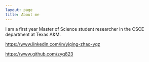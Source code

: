 ```yaml
---
layout: page
title: About me
---
```


I am a first year Master of Science student researcher in the CSCE department at Texas A&M.

https://www.linkedin.com/in/yiqing-zhao-yqz

https://www.github.com/zyq823
